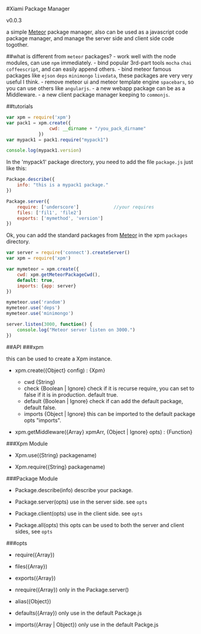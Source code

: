 #Xiami Package Manager

v0.0.3

a simple [Meteor](https://github.com/meteor/meteor) package manager, also can be used as a javascript 
code package manager, and manage the server side and client side code togother.

##what is different from `meteor` packages?
    - work well with the node modules, can use `npm` immediately.
    - bind popular 3rd-part tools `mocha` `chai` `coffeescript`, and can easily append others.
    - bind meteor famous packages like `ejson` `deps` `minimongo` `livedata`, these packages are very very useful I think.
    - remove meteor ui and meteor template engine `spacebars`, so you can use others like `angularjs`.
    - a new webapp package can be as a Middleware.
    - a new client package manager keeping to `commonjs`.
    
##tutorials

```javascript
var xpm = require('xpm')
var pack1 = xpm.create({
                cwd: __dirname + "/you_pack_dirname"
            })
var mypack1 = pack1.require("mypack1")

console.log(mypack1.version)

```

In the 'mypack1' package directory, you need to add the file `package.js` just like this:

```javascript
Package.describe({
    info: "this is a mypack1 package."
})

Package.server({
    require: ['underscore']             //your requires
    files: ['fil1', 'file2']
    exports: ['mymethod', 'version']
})

```

Ok, you can add the standard packages from [Meteor](https://github.com/meteor/meteor) in the xpm `packages` directory.

```javascript
var server = require('connect').createServer()
var xpm = require('xpm')

var mymeteor = xpm.create({
    cwd: xpm.getMeteorPackageCwd(),
    default: true,
    imports: {app: server}
})

mymeteor.use('random')
mymeteor.use('deps')
mymeteor.use('minimongo')

server.listen(3000, function() {
    console.log("Meteor server listen on 3000.")
})

```

##API
###xpm

this can be used to create a Xpm instance.

* xpm.create({Object} config) : {Xpm}
    - cwd {String}
    - check {Boolean | Ignore} check if it is recurse require, you can set to false if it is in production. default true.
    - default {Boolean | Ignore} check if can add the default package, default false.
    - imports {Object | Ignore} this can be imported to the default package opts "imports".

* xpm.getMiddleware({Array} xpmArr, {Object | Ignore} opts) : {Function}

###Xpm Module

- Xpm.use({String} packagename)

- Xpm.require({String} packagename)

###Package Module
- Package.describe(info)
 describe your package.

- Package.server(opts)
 use in the server side. see `opts`

- Package.client(opts)
 use in the client side. see `opts`

- Package.all(opts)
 this opts can be used to both the server and client sides, see `opts`

###opts

- require({Array})

- files({Array})

- exports({Array})

- nrequire({Array})  only in the Package.server()

- alias({Object})

- defaults({Array}) only use in the default Package.js

- imports({Array | Object}) only use in the default Packge.js


